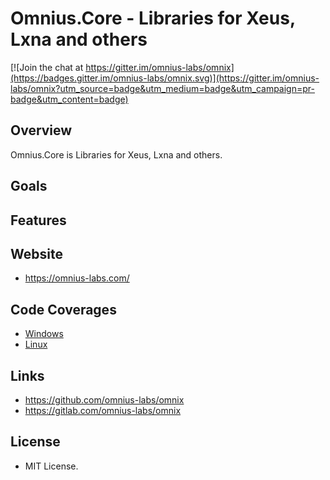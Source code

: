 # Omnius.Core - Libraries for Xeus, Lxna and others

[![Join the chat at https://gitter.im/omnius-labs/omnix](https://badges.gitter.im/omnius-labs/omnix.svg)](https://gitter.im/omnius-labs/omnix?utm_source=badge&utm_medium=badge&utm_campaign=pr-badge&utm_content=badge)

## Overview

Omnius.Core is Libraries for Xeus, Lxna and others.

## Goals

## Features

## Website

+ <https://omnius-labs.com/>

## Code Coverages

+ [Windows](https://gitlab.com/omnius-labs/omnix/-/jobs/artifacts/develop/file/publish/code-coverage/win/index.htm?job=test_windows_job)
+ [Linux](https://gitlab.com/omnius-labs/omnix/-/jobs/artifacts/develop/file/publish/code-coverage/linux/index.htm?job=test_linux_job)

## Links

+ <https://github.com/omnius-labs/omnix>
+ <https://gitlab.com/omnius-labs/omnix>

## License

+ MIT License.

